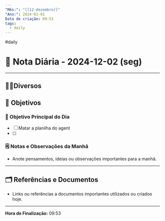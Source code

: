 ```yaml
---
"Mês:": "[[12-dezembro]]"
"Ano:": 2024-01-01
Data de criação: 09:53
tags:
  - daily
---
```

#daily
# 📅 Nota Diária - 2024-12-02 (seg)
---
## 🤝🏻Diversos

## 🌄 Objetivos
### 🎯 Objetivo Principal do Dia
- [ ] Matar a planilha do agent
- [ ] 
### 🗒️ Notas e Observações da Manhã
- Anote pensamentos, ideias ou observações importantes para a manhã.
---
## 🗂️ Referências e Documentos
- Links ou referências a documentos importantes utilizados ou criados hoje.

---

**Hora de Finalização:** 09:53
